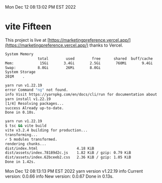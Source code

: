 Mon Dec 12 08:13:02 PM EST 2022

# vite Fifteen


This project is live at [https://marketingpreference.vercel.app/](https://marketingpreference.vercel.app/) thanks to Vercel.

```bash
System Memory
               total        used        free      shared  buff/cache   available
Mem:            15Gi       3.4Gi       2.5Gi       760Mi       9.4Gi        10Gi
Swap:          8.0Gi        26Mi       8.0Gi
System Storage
201M	.
```
```bash
yarn run v1.22.19
error Command "ng" not found.
info Visit https://yarnpkg.com/en/docs/cli/run for documentation about this command.
yarn install v1.22.19
[1/4] Resolving packages...
success Already up-to-date.
Done in 0.10s.
```
```bash
yarn run v1.22.19
$ tsc && vite build
vite v3.2.4 building for production...
transforming...
✓ 5 modules transformed.
rendering chunks...
dist/index.html                  4.18 KiB
dist/assets/index.78189d2c.js    1.82 KiB / gzip: 0.79 KiB
dist/assets/index.62bceeb2.css   2.36 KiB / gzip: 1.05 KiB
Done in 1.42s.
```
Mon Dec 12 08:13:13 PM EST 2022
yarn version v1.22.19
info Current version: 0.0.66
info New version: 0.0.67
Done in 0.13s.
